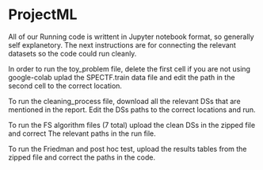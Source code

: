 # ProjectML

All of our Running code is writtent in Jupyter notebook format, so generally self explanetory.
The next instructions are for connecting the relevant datasets so the code could run cleanly.

In order to run the toy_problem file, delete the first cell if you are not using google-colab
uplad the SPECTF.train data file and edit the path in the second cell to the correct location.

To run the cleaning_process file, download all the relevant DSs that are mentioned in the report.
Edit the DSs paths to the correct locations and run.

To run the FS algorithm files (7 total) upload the clean DSs in the zipped file and correct
The relevant paths in the run file.

To run the Friedman and post hoc test, upload the results tables from the zipped file
and correct the paths in the code.
